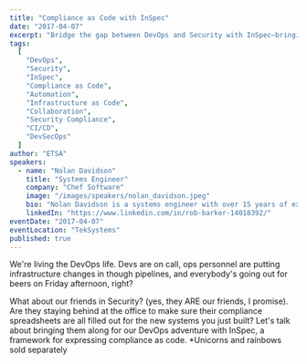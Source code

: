 ```yaml
---
title: "Compliance as Code with InSpec"
date: "2017-04-07"
excerpt: "Bridge the gap between DevOps and Security with InSpec—bringing compliance into the pipeline so everyone can join the adventure (even Security)."
tags:
  [
    "DevOps",
    "Security",
    "InSpec",
    "Compliance as Code",
    "Automation",
    "Infrastructure as Code",
    "Collaboration",
    "Security Compliance",
    "CI/CD",
    "DevSecOps"
  ]
author: "ETSA"
speakers:
  - name: "Nolan Davidson"
    title: "Systems Engineer"
    company: "Chef Software"
    image: "/images/speakers/nolan_davidson.jpeg"
    bio: "Nolan Davidson is a systems engineer with over 15 years of experience.  Currently an engineer for Chef Software, Nolan focuses on infrastructure design, automation, and application delivery.  He also spends time on tool development, both internal and contributing to open source automation related projects. When not automating all the things, he enjoys video games, reading, and failing miserably at keeping up with his wife and two daughters."
    linkedIn: "https://www.linkedin.com/in/rob-barker-14018392/"
eventDate: "2017-04-07"
eventLocation: "TekSystems"
published: true
---
```


We're living the DevOps life.  Devs are on call, ops personnel are putting infrastructure changes in though pipelines, and everybody's going out for beers on Friday afternoon, right?  

What about our friends in Security? (yes, they ARE our friends, I promise).  Are they staying behind at the office to make sure their compliance spreadsheets are all filled out for the new systems you just built?  Let's talk about bringing them along for our DevOps adventure with InSpec, a framework for expressing compliance as code. *Unicorns and rainbows sold separately
